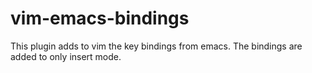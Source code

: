 # vim-emacs-bindings
This plugin adds to vim the key bindings from emacs. The bindings are added to only insert mode.
